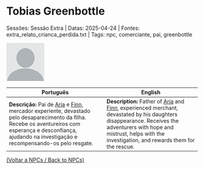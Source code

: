 
# Tobias Greenbottle

Sessões: Sessão Extra | Datas: 2025-04-24 | Fontes: extra_relato_crianca_perdida.txt | Tags: npc, comerciante, pai, greenbottle

![Tobias Greenbottle](blank.png)

| Português | English |
|-----------|---------|
| **Descrição:** Pai de [Aria](aria_greenbottle.md) e [Finn](finn_greenbottle.md), mercador experiente, devastado pelo desaparecimento da filha. Recebe os aventureiros com esperança e desconfiança, ajudando na investigação e recompensando-os pelo resgate. | **Description:** Father of [Aria](aria_greenbottle.md) and [Finn](finn_greenbottle.md), experienced merchant, devastated by his daughters disappearance. Receives the adventurers with hope and mistrust, helps with the investigation, and rewards them for the rescue. |

[(Voltar a NPCs / Back to NPCs)](npcs_list.md)  

